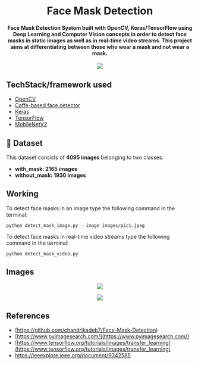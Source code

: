 <h1 align="center">Face Mask Detection</h1>

  <h4 align="center">Face Mask Detection System built with OpenCV, Keras/TensorFlow using Deep Learning and Computer Vision concepts in order to detect face masks in static images as well as in real-time video streams. This project aims at differentiating between those who wear a mask and not wear a mask.</h4>
</div>
<p align="center"><img src="https://user-images.githubusercontent.com/64346030/163553258-f0917f86-986d-4c3d-8b6d-00fca56954ee.png"></p>


## TechStack/framework used

- [OpenCV](https://opencv.org/)
- [Caffe-based face detector](https://caffe.berkeleyvision.org/)
- [Keras](https://keras.io/)
- [TensorFlow](https://www.tensorflow.org/)
- [MobileNetV2](https://arxiv.org/abs/1801.04381)

## :file_folder: Dataset
This dataset consists of __4095 images__ belonging to two classes:
*	__with_mask: 2165 images__
*	__without_mask: 1930 images__

## Working

To detect face masks in an image type the following command in the terminal: 
```
python detect_mask_image.py --image images/pic1.jpeg
```
To detect face masks in real-time video streams type the following command in the terminal:
```
python detect_mask_video.py 
```
## Images

<p align="center">
  <img src="https://user-images.githubusercontent.com/64346030/163550640-33857816-7455-4ba6-b7e5-6644411782d1.png">
</p>

<p align="center">
  <img src="https://user-images.githubusercontent.com/64346030/163550649-eb799702-efca-4190-9efb-a51ed572a6e8.png">
</p>

## References
* [https://github.com/chandrikadeb7/Face-Mask-Detection)
* [https://www.pyimagesearch.com/](https://www.pyimagesearch.com/)
* [https://www.tensorflow.org/tutorials/images/transfer_learning](https://www.tensorflow.org/tutorials/images/transfer_learning)
* https://ieeexplore.ieee.org/document/9342585
